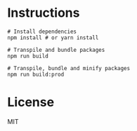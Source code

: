 # Instructions

```
# Install dependencies
npm install # or yarn install

# Transpile and bundle packages
npm run build

# Transpile, bundle and minify packages
npm run build:prod
```

# License

MIT


